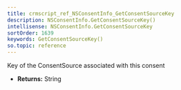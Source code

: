 ```yaml
---
title: crmscript_ref_NSConsentInfo_GetConsentSourceKey
description: NSConsentInfo.GetConsentSourceKey()
intellisense: NSConsentInfo.GetConsentSourceKey
sortOrder: 1639
keywords: GetConsentSourceKey()
so.topic: reference
---
```



Key of the ConsentSource associated with this consent



* **Returns:** String


